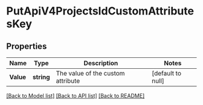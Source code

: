 # PutApiV4ProjectsIdCustomAttributesKey

## Properties
Name | Type | Description | Notes
------------ | ------------- | ------------- | -------------
**Value** | **string** | The value of the custom attribute | [default to null]

[[Back to Model list]](../README.md#documentation-for-models) [[Back to API list]](../README.md#documentation-for-api-endpoints) [[Back to README]](../README.md)


